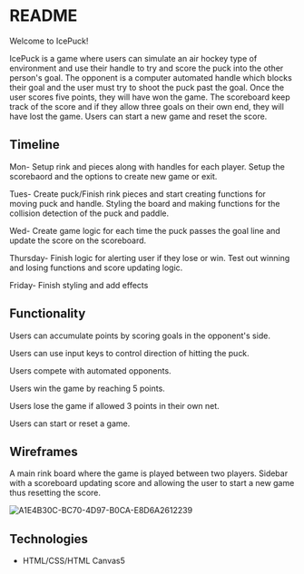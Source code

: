 # README

Welcome to IcePuck!

IcePuck is a game where users can simulate an air hockey type of environment and use their handle to try and score the puck into the other person's goal. The opponent is a computer automated handle which blocks their goal and the user must try to shoot the puck past the goal. Once the user scores five points, they will have won the game. The scoreboard keep track of the score and if they allow three goals on their own end, they will have lost the game. Users can start a new game and reset the score.

## Timeline

Mon- Setup rink and pieces along with handles for each player. Setup the scorebaord and the options to create new game or exit.

Tues- Create puck/Finish rink pieces and start creating functions for moving puck and handle. Styling the board and making functions for the collision detection of the puck and paddle. 

Wed- Create game logic for each time the puck passes the goal line and update the score on the scoreboard.

Thursday- Finish logic for alerting user if they lose or win. Test out winning and losing functions and score updating logic.

Friday- Finish styling and add effects


## Functionality


Users can accumulate points by scoring goals in the opponent's side.

Users can use input keys to control direction of hitting the puck.

Users compete with automated opponents.

Users win the game by reaching 5 points.

Users lose the game if allowed 3 points in their own net.

Users can start or reset a game.


## Wireframes

A main rink board where the game is played between two players.
Sidebar with a scoreboard updating score and allowing the user to start a new game thus resetting the score.

![A1E4B30C-BC70-4D97-B0CA-E8D6A2612239](https://user-images.githubusercontent.com/82466081/127018775-055b880c-591c-4341-bc68-9fb6e9f3bd37.jpeg)


## Technologies 

- HTML/CSS/HTML Canvas5 
